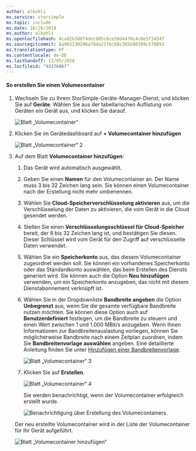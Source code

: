 ```yaml
---
author: alkohli
ms.service: storsimple
ms.topic: include
ms.date: 10/26/2018
ms.author: alkohli
ms.openlocfilehash: 4ca02b3d6f4dec805c6ce58d4470c4c8e5f3454f
ms.sourcegitcommit: 6a902230296a78da21fbc68c365698709c579093
ms.translationtype: HT
ms.contentlocale: de-DE
ms.lasthandoff: 11/05/2020
ms.locfileid: "93376067"
---
```

#### <a name="to-create-a-volume-container"></a>So erstellen Sie einen Volumecontainer
1. Wechseln Sie zu Ihrem StorSimple-Geräte-Manager-Dienst, und klicken Sie auf **Geräte**. Wählen Sie aus der tabellarischen Auflistung von Geräten ein Gerät aus, und klicken Sie darauf. 

    ![Blatt „Volumecontainer“](./media/storsimple-8000-create-volume-container/createvolumecontainer1.png)

2. Klicken Sie im Gerätedashboard auf **+ Volumecontainer hinzufügen**

    ![Blatt „Volumecontainer“ 2](./media/storsimple-8000-create-volume-container/createvolumecontainer2.png)

3. Auf dem Blatt **Volumecontainer hinzufügen**:
   
   1. Das Gerät wird automatisch ausgewählt.
   2. Geben Sie einen **Namen** für den Volumecontainer an. Der Name muss 3 bis 32 Zeichen lang sein. Sie können einen Volumecontainer nach der Erstellung nicht mehr umbenennen.
   3. Wählen Sie **Cloud-Speicherverschlüsselung aktivieren** aus, um die Verschlüsselung der Daten zu aktivieren, die vom Gerät in die Cloud gesendet werden.
   4. Stellen Sie einen **Verschlüsselungsschlüssel für Cloud-Speicher** bereit, der 8 bis 32 Zeichen lang ist, und bestätigen Sie diesen. Dieser Schlüssel wird vom Gerät für den Zugriff auf verschlüsselte Daten verwendet.
   5. Wählen Sie ein **Speicherkonto** aus, das diesem Volumecontainer zugeordnet werden soll. Sie können ein vorhandenes Speicherkonto oder das Standardkonto auswählen, das beim Erstellen des Diensts generiert wird. Sie können auch die Option **Neu hinzufügen** verwenden, um ein Speicherkonto anzugeben, das nicht mit diesem Dienstabonnement verknüpft ist.
   6. Wählen Sie in der Dropdownliste **Bandbreite angeben** die Option **Unbegrenzt** aus, wenn Sie die gesamte verfügbare Bandbreite nutzen möchten. Sie können diese Option auch auf **Benutzerdefiniert** festlegen, um die Bandbreite zu steuern und einen Wert zwischen 1 und 1.000 MBit/s anzugeben.
      Wenn Ihnen Informationen zur Bandbreitenauslastung vorliegen, können Sie möglicherweise Bandbreite nach einem Zeitplan zuordnen, indem Sie **Bandbreitenvorlage auswählen** angeben. Eine detaillierte Anleitung finden Sie unter [Hinzufügen einer Bandbreitenvorlage](../articles/storsimple/storsimple-8000-manage-bandwidth-templates.md#add-a-bandwidth-template).

      ![Blatt „Volumecontainer“ 3](./media/storsimple-8000-create-volume-container/createvolumecontainer6b.png)
   7. Klicken Sie auf **Erstellen**.

        ![Blatt „Volumecontainer“ 4](./media/storsimple-8000-create-volume-container/createvolumecontainer6.png)
   
       Sie werden benachrichtigt, wenn der Volumecontainer erfolgreich erstellt wurde.

       ![Benachrichtigung über Erstellung des Volumecontainers](./media/storsimple-8000-create-volume-container/createvolumecontainer8.png)

   Der neu erstellte Volumecontainer wird in der Liste der Volumecontainer für Ihr Gerät aufgeführt.

   ![Blatt „Volumecontainer hinzufügen“](./media/storsimple-8000-create-volume-container/createvolumecontainer9.png)


